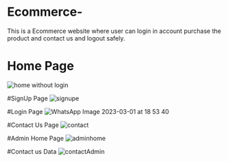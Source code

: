 # Ecommerce-
This is a Ecommerce website where user can  login  in account purchase the product and contact us and logout safely.
# Home Page
![home without login](https://user-images.githubusercontent.com/92625253/222149147-e27d37c1-a38e-4626-a733-5c4c632e96ef.png)

#SignUp Page
![signup](https://user-images.githubusercontent.com/92625253/222149309-23aa5e35-0c85-40be-a6ad-38eb18a69ca6.png)e

#Login Page
![WhatsApp Image 2023-03-01 at 18 53 40](https://user-images.githubusercontent.com/92625253/222151677-f3e2d3d7-ea04-4e44-a258-5adf10ca7d5f.jpeg)

#Contact Us Page
![contact](https://user-images.githubusercontent.com/92625253/222149528-04c2328c-22b2-494d-a100-6c080588f87a.png)

#Admin Home Page
![adminhome](https://user-images.githubusercontent.com/92625253/222149700-b4d17cb4-ad13-477e-a223-2d36b60352d5.jpg)

#Contact us Data 
![contactAdmin](https://user-images.githubusercontent.com/92625253/222149769-ce56b219-2124-4033-9369-59363a1f82e4.jpg)

